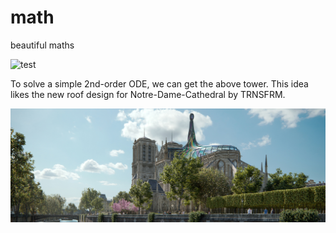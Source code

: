 # math
 beautiful maths


![test](https://github.com/kzhdlmu/math/blob/main/test.gif)

To solve a simple 2nd-order ODE, we can get the above tower. This idea likes the new roof design for Notre-Dame-Cathedral by TRNSFRM.

![trnsfrm-notre-dame-stained-glass-roof-concept-designboom-1800](https://github.com/kzhdlmu/math/blob/main/trnsfrm-notre-dame-stained-glass-roof-concept-designboom-1800.jpg)

